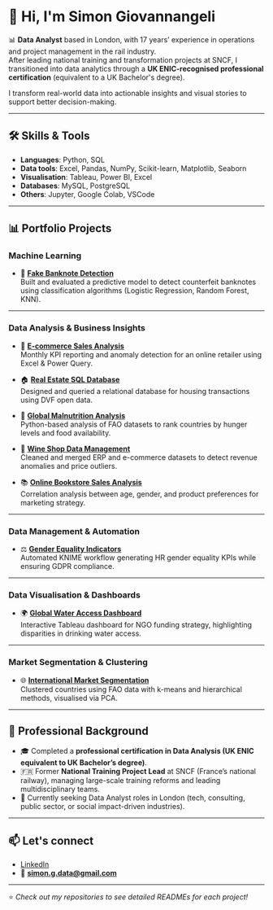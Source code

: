 # 👋 Hi, I'm Simon Giovannangeli

📊 **Data Analyst** based in London, with 17 years’ experience in operations and project management in the rail industry.  
After leading national training and transformation projects at SNCF, I transitioned into data analytics through a **UK ENIC-recognised professional certification** (equivalent to a UK Bachelor's degree).  

I transform real-world data into actionable insights and visual stories to support better decision-making.

---

## 🛠️ Skills & Tools
- **Languages**: Python, SQL 
- **Data tools**: Excel, Pandas, NumPy, Scikit-learn, Matplotlib, Seaborn  
- **Visualisation**: Tableau, Power BI, Excel  
- **Databases**: MySQL, PostgreSQL  
- **Others**: Jupyter, Google Colab, VSCode 

---

## 📊 Portfolio Projects

### Machine Learning
- 🔎 [**Fake Banknote Detection**](https://github.com/username/fake-banknote-detection-ml)  
  Built and evaluated a predictive model to detect counterfeit banknotes using classification algorithms (Logistic Regression, Random Forest, KNN).

---

### Data Analysis & Business Insights
- 🛒 [**E-commerce Sales Analysis**](https://github.com/username/ecommerce-sales-analysis-excel)  
  Monthly KPI reporting and anomaly detection for an online retailer using Excel & Power Query.

- 🏠 [**Real Estate SQL Database**](https://github.com/username/real-estate-sql-database)  
  Designed and queried a relational database for housing transactions using DVF open data.

- 🌾 [**Global Malnutrition Analysis**](https://github.com/username/malnutrition-global-analysis-python)  
  Python-based analysis of FAO datasets to rank countries by hunger levels and food availability.

- 🍷 [**Wine Shop Data Management**](https://github.com/username/wine-shop-data-cleaning-python)  
  Cleaned and merged ERP and e-commerce datasets to detect revenue anomalies and price outliers.

- 📚 [**Online Bookstore Sales Analysis**](https://github.com/username/online-bookstore-sales-analysis)  
  Correlation analysis between age, gender, and product preferences for marketing strategy.

---

### Data Management & Automation
- ⚖️ [**Gender Equality Indicators**](https://github.com/username/gender-equality-knime-workflow)  
  Automated KNIME workflow generating HR gender equality KPIs while ensuring GDPR compliance.

---

### Data Visualisation & Dashboards
- 🌍 [**Global Water Access Dashboard**](https://github.com/username/global-water-access-dashboard)  
  Interactive Tableau dashboard for NGO funding strategy, highlighting disparities in drinking water access.

---

### Market Segmentation & Clustering
- 🌐 [**International Market Segmentation**](https://github.com/username/international-market-clustering)  
  Clustered countries using FAO data with k-means and hierarchical methods, visualised via PCA.

---

## 💼 Professional Background
- 🎓 Completed a **professional certification in Data Analysis (UK ENIC equivalent to UK Bachelor’s degree)**.  
- 🇫🇷 Former **National Training Project Lead** at SNCF (France’s national railway), managing large-scale training reforms and leading multidisciplinary teams.  
- 🎯 Currently seeking Data Analyst roles in London (tech, consulting, public sector, or social impact-driven industries).  

---

## 📫 Let's connect
- [LinkedIn](https://linkedin.com/in/yourprofile)  
- 📧 **simon.g.data@gmail.com**

---
⭐ *Check out my repositories to see detailed READMEs for each project!*
